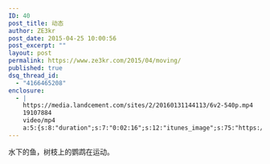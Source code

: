 ```yaml
---
ID: 40
post_title: 动态
author: ZE3kr
post_date: 2015-04-25 10:00:56
post_excerpt: ""
layout: post
permalink: https://www.ze3kr.com/2015/04/moving/
published: true
dsq_thread_id:
  - "4166465208"
enclosure:
  - |
    https://media.landcement.com/sites/2/20160131144113/6v2-540p.mp4
    19107884
    video/mp4
    a:5:{s:8:"duration";s:7:"0:02:16";s:12:"itunes_image";s:75:"https://media.landcement.com/sites/2/20160131141210/2015-04-25-1200x675.jpg";s:5:"image";s:75:"https://media.landcement.com/sites/2/20160131141210/2015-04-25-1200x675.jpg";s:8:"webm_src";s:65:"https://media.landcement.com/sites/2/20160217154523/6v2-540p.webm";s:11:"webm_length";d:14232935;}
---
```

水下的鱼，树枝上的鹦鹉在运动。